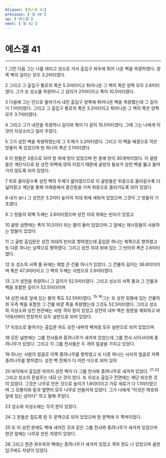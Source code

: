 ```yaml
---
Aliases: [에스겔 41]
previous: ['겔 40']
up: ['에스겔']
next: ['겔 42']
---
```

# 에스겔 41

***


1 그런 다음 그는 나를 데리고 성소로 가서 출입구 좌우에 튀어 나온 벽을 측량하였다. 양쪽 벽의 길이는 모두 3.2미터였다. 

2 그리고 그 출입구 통로의 폭은 5.3미터이고 튀어나온 그 벽의 폭은 양쪽 모두 2.6미터였다. 그가 또 성소를 측량하니 그 길이가 21미터이고 폭이 10.5미터였다. 

3 다음에 그는 안으로 들어가서 내전 출입구 양쪽에 튀어나온 벽을 측량했는데 그 길이가 1.1미터였다. 그리고 그 출입구 통로의 폭은 3.2미터이고 튀어나온 그 벽의 폭은 양쪽 모두 3.7미터였다. 

4 그리고 그가 내전을 측량하니 길이와 폭이 다 같이 10.5미터였다. 그때 그는 나에게 이것이 지성소라고 일러 주었다. 

5 그가 성전 벽을 측량하였는데 그 두께가 3.2미터였다. 그리고 이 벽을 배경으로 작은 방들이 죽 있었으며 방 하나의 폭은 2.1미터였다. 

6 이 방들은 3층으로 되어 방 위에 방이 있었으며 한 층에 방이 30개씩이었다. 이 골방들은 계단식으로 된 성전 외벽에 얹혀 지었기 때문에 골방의 들보가 성전 벽을 뚫고 들어가지 않도록 되어 있었다. 

7 위로 올라갈수록 성전 벽의 두께가 얇아졌으므로 이 골방들은 위층으로 올라갈수록 더 넓어졌고 계단을 통해 아래층에서 중간층을 거쳐 위층으로 올라가도록 되어 있었다. 

8 내가 보니 그 성전은 3.2미터 높이의 지대 위에 세워져 있었으며 그것이 그 방들의 기초였다. 

9 그 방들의 외벽 두께는 2.6미터였으며 성전 지대 위에는 빈터가 있었고 

10 골방 삼면에는 폭이 10.5미터 되는 뜰이 둘러 있었으며 그 앞에는 제사장들이 사용하는 방들이 있었다. 

11 그 골방 출입문은 성전 지대의 빈터로 향하였는데 출입문 하나는 북쪽으로 향하였고 또 다른 하나는 남쪽으로 향하였다. 그리고 성전 지대 위에 있는 그 빈터의 폭은 2.6미터였다. 

12 또 성소의 서쪽 뜰 뒤에는 제법 큰 건물 하나가 있었다. 그 건물의 길이는 36.8미터이며 폭은 47.3미터이고 그 벽의 두께는 사방으로 2.6미터였다. 

13 그가 성전을 측량하니 그 길이가 52.5미터였다. 그리고 성소의 서쪽 뜰과 그 건물과 벽을 포함한 길이가 52.5미터이며 

14 성전 바로 앞에 있는 뜰의 폭도 52.5미터였다. <sup class="versenum">15-16</sup>그는 또 성전 뒷뜰에 있는 건물의 좌 우측 벽을 포함한 그 건물 바깥 폭을 측량했는데 그것도 52.5미터였다. 그리고 성소와 지성소와 성전 현관에는 사방 격자 창이 있었고 성전의 내부 벽은 창문을 제외하고 바닥에서부터 천장까지 모두 널판으로 되어 있었다. 

17 지성소로 들어가는 출입문 위도 성전 내부의 벽처럼 모두 널판으로 되어 있었으며 

18 모든 널판에는 그룹 천사들과 종려나무가 새겨져 있었는데 그룹 천사 사이사이에 종려나무가 있었다. 그리고 각 그룹 천사들은 두 개의 얼굴을 가지고 있었다. 

19 하나는 사람의 얼굴로 이쪽 종려나무를 향하였고 또 다른 하나는 사자의 얼굴로 저쪽 종려나무를 향하였다. 성전 벽 전체가 다 이런 식으로 되어 있어 

20 바닥에서 출입문 위까지 성전 벽이 다 그룹 천사와 종려나무로 새겨져 있었다. <sup class="versenum">21-22</sup>그리고 성소의 문설주는 네모 난 것이 었다. 또 지성소 출입구 전면에는 제단 비슷한 것이 있었다. 그것은 나무로 만든 것으로 높이가 1.6미터이고 가로 세로가 다 1.1미터였으며 그 모퉁이와 밑과 옆면이 모두 나무로 만들어져 있었다. 그가 나에게 "이것은 여호와 앞에 있는 상이다" 하고 말해 주었다. 

23 성소와 지성소에는 각각 문이 있었다. 

24 그 문들은 접도록 된 두 문짝으로 되어 있었으며 한 문짝에 두 쪽씩이었다. 

25 또 이 성전 문에도 벽에 새겨진 것과 같은 그룹 천사와 종려나무가 새겨져 있었으며 현관 앞에는 나무로 만든 차양이 있었다. 

26 그리고 현관 좌우측의 벽에는 종려나무가 새겨져 있었고 격자 창도 나 있었으며 골방 입구에도 차양이 있었다.
